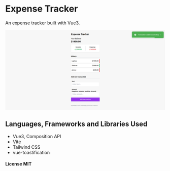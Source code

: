 # Expense Tracker

An expense tracker built with Vue3.

<img src="./readme/image-big.png" />

## Languages, Frameworks and Libraries Used

- Vue3, Composition API
- Vite
- Tailwind CSS
- vue-toastification

#### License MIT
